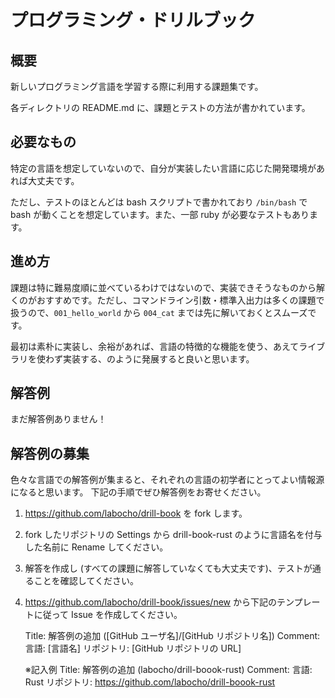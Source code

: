 # プログラミング・ドリルブック

## 概要

新しいプログラミング言語を学習する際に利用する課題集です。

各ディレクトリの README.md に、課題とテストの方法が書かれています。

## 必要なもの

特定の言語を想定していないので、自分が実装したい言語に応じた開発環境があれば大丈夫です。

ただし、テストのほとんどは bash スクリプトで書かれており `/bin/bash` で bash が動くことを想定しています。また、一部 ruby が必要なテストもあります。

## 進め方

課題は特に難易度順に並べているわけではないので、実装できそうなものから解くのがおすすめです。ただし、コマンドライン引数・標準入出力は多くの課題で扱うので、`001_hello_world` から `004_cat` までは先に解いておくとスムーズです。

最初は素朴に実装し、余裕があれば、言語の特徴的な機能を使う、あえてライブラリを使わず実装する、のように発展すると良いと思います。

## 解答例

まだ解答例ありません！

## 解答例の募集

色々な言語での解答例が集まると、それぞれの言語の初学者にとってよい情報源になると思います。
下記の手順でぜひ解答例をお寄せください。

1. https://github.com/labocho/drill-book を fork します。
2. fork したリポジトリの Settings から drill-book-rust のように言語名を付与した名前に Rename してください。
3. 解答を作成し (すべての課題に解答していなくても大丈夫です)、テストが通ることを確認してください。
4. https://github.com/labocho/drill-book/issues/new から下記のテンプレートに従って Issue を作成してください。

    Title: 解答例の追加 ([GitHub ユーザ名]/[GitHub リポジトリ名])
    Comment:
    言語: [言語名]
    リポジトリ: [GitHub リポジトリの URL]

    ※記入例
    Title: 解答例の追加 (labocho/drill-boook-rust)
    Comment:
    言語: Rust
    リポジトリ: https://github.com/labocho/drill-boook-rust

